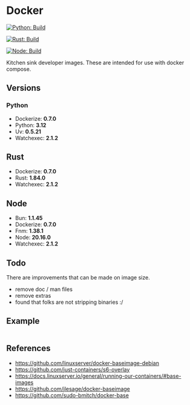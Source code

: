 # Docker

[![Python: Build](https://github.com/chris-garrett/docker/actions/workflows/build-python.yaml/badge.svg)](https://github.com/chris-garrett/docker/actions/workflows/build-python.yaml)

[![Rust: Build](https://github.com/chris-garrett/docker/actions/workflows/build-rust.yaml/badge.svg)](https://github.com/chris-garrett/docker/actions/workflows/build-rust.yaml)

[![Node: Build](https://github.com/chris-garrett/docker/actions/workflows/build-node.yaml/badge.svg)](https://github.com/chris-garrett/docker/actions/workflows/build-node.yaml)


Kitchen sink developer images. These are intended for use with docker compose. 

## Versions

### Python

* Dockerize: **0.7.0**
* Python: **3.12**
* Uv: **0.5.21**
* Watchexec: **2.1.2**


## Rust

* Dockerize: **0.7.0**
* Rust: **1.84.0**
* Watchexec: **2.1.2**


## Node

* Bun: **1.1.45**
* Dockerize: **0.7.0**
* Fnm: **1.38.1**
* Node: **20.16.0**
* Watchexec: **2.1.2**


## Todo

There are improvements that can be made on image size. 
* remove doc / man files
* remove extras
* found that folks are not stripping binaries :/


## Example

```docker-compose

```
## References

* https://github.com/linuxserver/docker-baseimage-debian
* https://github.com/just-containers/s6-overlay
* https://docs.linuxserver.io/general/running-our-containers/#base-images
* https://github.com/jlesage/docker-baseimage
* https://github.com/sudo-bmitch/docker-base

